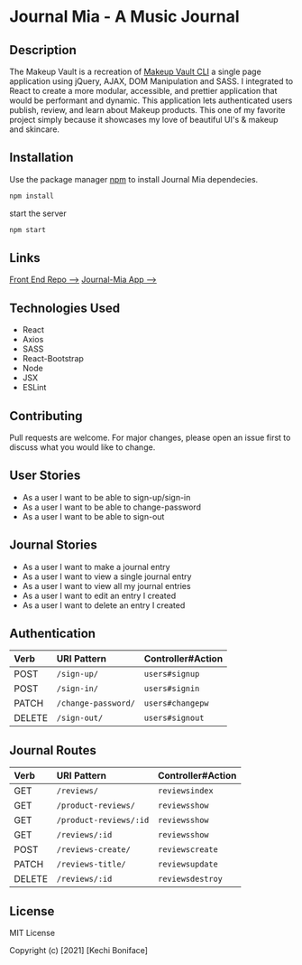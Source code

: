 # Journal Mia - A Music Journal
## Description
The Makeup Vault is a recreation of [Makeup Vault CLI](https://github.com/kechib/makeup-vault-client) a single page application using jQuery, AJAX, DOM Manipulation and SASS. I integrated to React to create a more modular, accessible, and prettier application that would be performant and dynamic. This application lets authenticated users publish, review, and learn about Makeup products. This one of my favorite project simply because it showcases my love of beautiful UI's & makeup and skincare.



## Installation

Use the package manager [npm](https://www.npmjs.com/) to install Journal Mia dependecies.

<!-- {% include codeHeader.html %} -->
```bash
npm install
```
start the server

```bash
npm start
```

## Links
[Front End Repo -->](https://github.com/kechib/journal-client)
[Journal-Mia App -->](https://kechib.github.io/journal-client)


## Technologies Used
- React
- Axios
- SASS
- React-Bootstrap
- Node
- JSX
- ESLint

## Contributing
Pull requests are welcome. For major changes, please open an issue first to discuss what you would like to change.


<!-- ## Planning Story
- Create wireframes and ERD.
- Create user and journal models.
- Make migrations
- Create user and journal views.
- Create user  and journal serializers.
- Create and test authorization events using curl scripts.
- Create and test journal routes using curl-scripts -->
## User Stories
- As a user I want to be able to sign-up/sign-in
-	As a user I want to be able to change-password
-	As a user I want to be able to sign-out

## Journal Stories

-	As a user I want to make a journal entry
-	As a user I want to view a single journal entry
-	As a user I want to view all my journal entries
-	As a user I want to edit an entry I created
-	As a user I want to delete an entry I created





## Authentication
| Verb   | URI Pattern             | Controller#Action |
|:-------|:----------------------- |:------------------|
| POST   | `/sign-up/`             | `users#signup`    |
| POST   | `/sign-in/`             | `users#signin`    |
| PATCH  | `/change-password/`     | `users#changepw`  |
| DELETE | `/sign-out/`            | `users#signout`   |

## Journal Routes
| Verb   | URI Pattern               |Controller#Action|
|:-------|:----------------------    |:---------------|
| GET    | `/reviews/`               | `reviewsindex` |
| GET    | `/product-reviews/`       | `reviewsshow`  |
| GET    | `/product-reviews/:id`    | `reviewsshow`  |
| GET    | `/reviews/:id`            | `reviewsshow`  |
| POST   | `/reviews-create/`        | `reviewscreate`|
| PATCH  | `/reviews-title/`         | `reviewsupdate`|
| DELETE | `/reviews/:id`            | `reviewsdestroy`|

<!-- ## WireFrames
![ERD](./erd.png) -->

## License

MIT License

Copyright (c) [2021] [Kechi Boniface]
